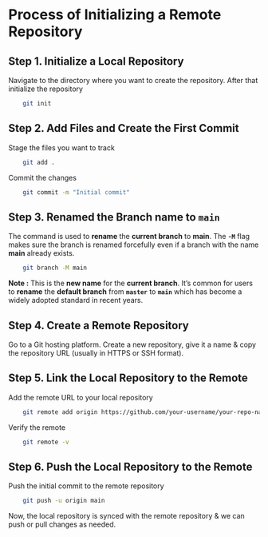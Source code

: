 # Process of Initializing a Remote Repository
## Step 1. Initialize a Local Repository
Navigate to the directory where you want to create the repository. After that initialize the repository
```bash
    git init
```
## Step 2. Add Files and Create the First Commit
Stage the files you want to track
```bash
    git add .
```
Commit the changes 
```bash
    git commit -m "Initial commit"
```
## Step 3. Renamed the Branch name to `main`
The command is used to **rename** the **current branch** to **main**. The **`-M`** flag makes sure the branch is renamed forcefully even if a branch with the name **main** already exists.
```bash
    git branch -M main
```
**Note :** This is the **new name** for the **current branch**. It’s common for users to **rename** the **default branch** from **`master`** to **`main`** which has become a widely adopted standard in recent years.
## Step 4. Create a Remote Repository
Go to a Git hosting platform. Create a new repository, give it a name & copy the repository URL (usually in HTTPS or SSH format).
## Step 5. Link the Local Repository to the Remote
Add the remote URL to your local repository
```bash
    git remote add origin https://github.com/your-username/your-repo-name.git
```
Verify the remote
```bash
    git remote -v
```
## Step 6. Push the Local Repository to the Remote
Push the initial commit to the remote repository
```bash
    git push -u origin main
```
Now, the local repository is synced with the remote repository & we can push or pull changes as needed.